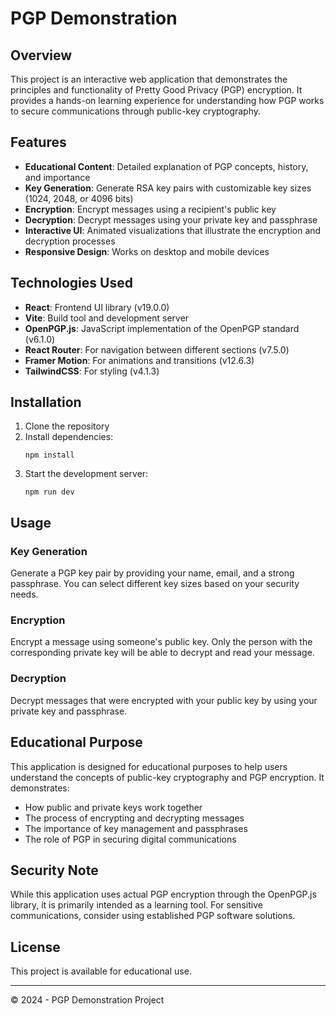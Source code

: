 # PGP Demonstration

## Overview

This project is an interactive web application that demonstrates the principles and functionality of Pretty Good Privacy (PGP) encryption. It provides a hands-on learning experience for understanding how PGP works to secure communications through public-key cryptography.

## Features

- **Educational Content**: Detailed explanation of PGP concepts, history, and importance
- **Key Generation**: Generate RSA key pairs with customizable key sizes (1024, 2048, or 4096 bits)
- **Encryption**: Encrypt messages using a recipient's public key
- **Decryption**: Decrypt messages using your private key and passphrase
- **Interactive UI**: Animated visualizations that illustrate the encryption and decryption processes
- **Responsive Design**: Works on desktop and mobile devices

## Technologies Used

- **React**: Frontend UI library (v19.0.0)
- **Vite**: Build tool and development server
- **OpenPGP.js**: JavaScript implementation of the OpenPGP standard (v6.1.0)
- **React Router**: For navigation between different sections (v7.5.0)
- **Framer Motion**: For animations and transitions (v12.6.3)
- **TailwindCSS**: For styling (v4.1.3)

## Installation

1. Clone the repository
2. Install dependencies:
   ```
   npm install
   ```
3. Start the development server:
   ```
   npm run dev
   ```

## Usage

### Key Generation
Generate a PGP key pair by providing your name, email, and a strong passphrase. You can select different key sizes based on your security needs.

### Encryption
Encrypt a message using someone's public key. Only the person with the corresponding private key will be able to decrypt and read your message.

### Decryption
Decrypt messages that were encrypted with your public key by using your private key and passphrase.

## Educational Purpose

This application is designed for educational purposes to help users understand the concepts of public-key cryptography and PGP encryption. It demonstrates:

- How public and private keys work together
- The process of encrypting and decrypting messages
- The importance of key management and passphrases
- The role of PGP in securing digital communications

## Security Note

While this application uses actual PGP encryption through the OpenPGP.js library, it is primarily intended as a learning tool. For sensitive communications, consider using established PGP software solutions.

## License

This project is available for educational use.

---

© 2024 - PGP Demonstration Project
